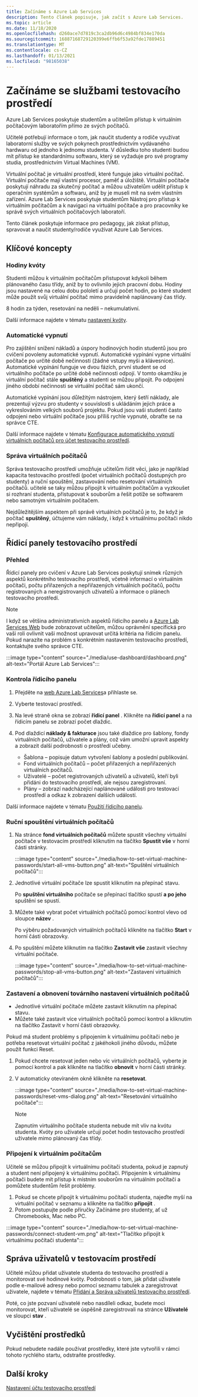 ```yaml
---
title: Začínáme s Azure Lab Services
description: Tento článek popisuje, jak začít s Azure Lab Services.
ms.topic: article
ms.date: 11/18/2020
ms.openlocfilehash: d260ace7d7819c3ca2db96d6c4984bf834e170da
ms.sourcegitcommit: 16887168729120399e6ffb6f53a92fde17889451
ms.translationtype: MT
ms.contentlocale: cs-CZ
ms.lasthandoff: 01/13/2021
ms.locfileid: "98165038"
---
```

# <a name="get-started-with-lab-services"></a>Začínáme se službami testovacího prostředí 

Azure Lab Services poskytuje studentům a učitelům přístup k virtuálním počítačovým laboratořím přímo ze svých počítačů.

Učitelé potřebují informace o tom, jak naučit studenty a rodiče využívat laboratorní služby ve svých pokynech prostřednictvím vydávaného hardwaru od jednoho k jednomu studenta. V důsledku toho studenti budou mít přístup ke standardnímu softwaru, který se vyžaduje pro své programy studia, prostřednictvím Virtual Machines (VM). 

Virtuální počítač je virtuální prostředí, které funguje jako virtuální počítač. Virtuální počítače mají vlastní procesor, paměť a úložiště. Virtuální počítače poskytují náhradu za skutečný počítač a můžou uživatelům udělit přístup k operačním systémům a softwaru, aniž by je museli mít na svém vlastním zařízení. Azure Lab Services poskytuje studentům Nástroj pro přístup k virtuálním počítačům a k navigaci na virtuální počítače a pro pracovníky ke správě svých virtuálních počítačových laboratoří. 

Tento článek poskytuje informace pro pedagogy, jak získat přístup, spravovat a naučit studenty/rodiče využívat Azure Lab Services.

## <a name="key-concepts"></a>Klíčové koncepty

### <a name="quota-hours"></a>Hodiny kvóty

Studenti můžou k virtuálním počítačům přistupovat kdykoli během plánovaného času třídy, aniž by to ovlivnilo jejich pracovní dobu. Hodiny jsou nastavené na celou dobu pololetí a určují počet hodin, po které student může použít svůj virtuální počítač mimo pravidelně naplánovaný čas třídy.

8 hodin za týden, resetování na neděli – nekumulativní.

Další informace najdete v tématu [nastavení kvóty](how-to-configure-student-usage.md#set-quotas-for-users).

### <a name="automatic-shut-down"></a>Automatické vypnutí

Pro zajištění snížení nákladů a úspory hodinových hodin studentů jsou pro cvičení povoleny automatické vypnutí. Automatické vypínání vypne virtuální počítače po určité době nečinnosti (žádné vstupy myši a klávesnice). Automatické vypínání funguje ve dvou fázích, první student se od virtuálního počítače po určité době nečinnosti odpojí. V tomto okamžiku je virtuální počítač stále **spuštěný** a studenti se můžou připojit. Po odpojení jiného období nečinnosti se virtuální počítač sám ukončí.

Automatické vypínání jsou důležitým nástrojem, který šetří náklady, ale prezentují výzvu pro studenty v souvislosti s ukládáním jejich práce a vykreslováním velkých souborů projektu. Pokud jsou vaši studenti často odpojeni nebo virtuální počítače jsou příliš rychle vypnuté, obraťte se na správce CTE. 

Další informace najdete v tématu [Konfigurace automatického vypnutí virtuálních počítačů pro účet testovacího prostředí](how-to-configure-lab-accounts.md).

### <a name="managing-virtual-machines"></a>Správa virtuálních počítačů

Správa testovacího prostředí umožňuje učitelům řídit věci, jako je například kapacita testovacího prostředí (počet virtuálních počítačů dostupných pro studenty) a ruční spouštění, zastavování nebo resetování virtuálních počítačů. učitelé se taky můžou připojit k virtuálním počítačům a vyzkoušet si rozhraní studenta, přistupovat k souborům a řešit potíže se softwarem nebo samotným virtuálním počítačem.

Nejdůležitějším aspektem při správě virtuálních počítačů je to, že když je počítač **spuštěný**, účtujeme vám náklady, i když k virtuálnímu počítači nikdo nepřipojí.

## <a name="lab-dashboards"></a>Řídicí panely testovacího prostředí

### <a name="overview"></a>Přehled

Řídicí panely pro cvičení v Azure Lab Services poskytují snímek různých aspektů konkrétního testovacího prostředí, včetně informací o virtuálním počítači, počtu přiřazených a nepřiřazených virtuálních počítačů, počtu registrovaných a neregistrovaných uživatelů a informace o plánech testovacího prostředí. 

> [!NOTE]
> I když se většina administrativních aspektů řídicího panelu a [Azure Lab Services Web](https://labs.azure.com/) bude zobrazovat učitelům, můžou oprávnění specifická pro vaši roli ovlivnit vaši možnost upravovat určitá kritéria na řídicím panelu. Pokud narazíte na problém s konkrétním nastavením testovacího prostředí, kontaktujte svého správce CTE.

:::image type="content" source="./media/use-dashboard/dashboard.png" alt-text="Portál Azure Lab Services":::

### <a name="examine-a-dashboard"></a>Kontrola řídicího panelu

1. Přejděte na [web Azure Lab Services](https://labs.azure.com/)a přihlaste se.
1. Vyberte testovací prostředí.
1. Na levé straně okna se zobrazí **řídicí panel** . Klikněte na **řídicí panel** a na řídicím panelu se zobrazí počet dlaždic.
1. Pod dlaždicí **náklady & fakturace** jsou také dlaždice pro šablony, fondy virtuálních počítačů, uživatele a plány, což vám umožní upravit aspekty a zobrazit další podrobnosti o prostředí učebny.

    * Šablona – popisuje datum vytvoření šablony a poslední publikování. 
    * Fond virtuálních počítačů – počet přiřazených a nepřiřazených virtuálních počítačů.
    * Uživatelé – počet registrovaných uživatelů a uživatelů, kteří byli přidáni do testovacího prostředí, ale nejsou zaregistrovaní.
    * Plány – zobrazí nadcházející naplánované události pro testovací prostředí a odkaz k zobrazení dalších událostí.

Další informace najdete v tématu [Použití řídicího panelu](use-dashboard.md).

### <a name="manually-starting-vms"></a>Ruční spouštění virtuálních počítačů

1. Na stránce **fond virtuálních počítačů** můžete spustit všechny virtuální počítače v testovacím prostředí kliknutím na tlačítko **Spustit vše** v horní části stránky.

    :::image type="content" source="./media/how-to-set-virtual-machine-passwords/start-all-vms-button.png" alt-text="Spuštění virtuálních počítačů":::
1. Jednotlivé virtuální počítače lze spustit kliknutím na přepínač stavu. 

    Po **spuštění virtuálního** počítače se přepínací tlačítko spustí **a po jeho** spuštění se spustí.
1. Můžete také vybrat počet virtuálních počítačů pomocí kontrol vlevo od sloupce **název** . 

    Po výběru požadovaných virtuálních počítačů klikněte na tlačítko **Start** v horní části obrazovky.
1. Po spuštění můžete kliknutím na tlačítko **Zastavit vše** zastavit všechny virtuální počítače.

    :::image type="content" source="./media/how-to-set-virtual-machine-passwords/stop-all-vms-button.png" alt-text="Zastavení virtuálních počítačů":::

### <a name="stopping-and-resetting-vms"></a>Zastavení a obnovení továrního nastavení virtuálních počítačů

* Jednotlivé virtuální počítače můžete zastavit kliknutím na přepínač stavu.
* Můžete také zastavit více virtuálních počítačů pomocí kontrol a kliknutím na tlačítko Zastavit v horní části obrazovky.

Pokud má student problémy s připojením k virtuálnímu počítači nebo je potřeba resetovat virtuální počítač z jakéhokoli jiného důvodu, můžete použít funkci Reset.
1. Pokud chcete resetovat jeden nebo víc virtuálních počítačů, vyberte je pomocí kontrol a pak klikněte na tlačítko **obnovit** v horní části stránky.
1. V automaticky otevíraném okně klikněte na **resetovat**.

    :::image type="content" source="./media/how-to-set-virtual-machine-passwords/reset-vms-dialog.png" alt-text="Resetování virtuálního počítače":::

    > [!NOTE]
    > Zapnutím virtuálního počítače studenta nebude mít vliv na kvótu studenta. Kvóty pro uživatele určují počet hodin testovacího prostředí uživatele mimo plánovaný čas třídy.

### <a name="connect-to-vms"></a>Připojení k virtuálním počítačům

Učitelé se můžou připojit k virtuálnímu počítači studenta, pokud je zapnutý a student není připojený k virtuálnímu počítači. Připojením k virtuálnímu počítači budete mít přístup k místním souborům na virtuálním počítači a pomůžete studentům řešit problémy.

1. Pokud se chcete připojit k virtuálnímu počítači studenta, najeďte myší na virtuální počítač v seznamu a klikněte na tlačítko **připojit** . 
1. Potom postupujte podle příručky Začínáme pro studenty, ať už Chromebooks, Mac nebo PC.

:::image type="content" source="./media/how-to-set-virtual-machine-passwords/connect-student-vm.png" alt-text="Tlačítko připojit k virtuálnímu počítači studenta":::

## <a name="manage-users-in-a-lab"></a>Správa uživatelů v testovacím prostředí

Učitelé můžou přidat uživatele studenta do testovacího prostředí a monitorovat své hodinové kvóty. Podrobnosti o tom, jak přidat uživatele podle e-mailové adresy nebo pomocí seznamu tabulek a zaregistrovat uživatele, najdete v tématu [Přidání a Správa uživatelů testovacího prostředí](how-to-configure-student-usage.md).

Poté, co jste pozvaní uživatelé nebo nasdíleli odkaz, budete moci monitorovat, kteří uživatelé se úspěšně zaregistrovali na stránce **Uživatelé** ve sloupci **stav** . 

## <a name="clean-up-resources"></a>Vyčištění prostředků

Pokud nebudete nadále používat prostředky, které jste vytvořili v rámci tohoto rychlého startu, odstraňte prostředky.

## <a name="next-steps"></a>Další kroky

[Nastavení účtu testovacího prostředí](tutorial-setup-lab-account.md)
